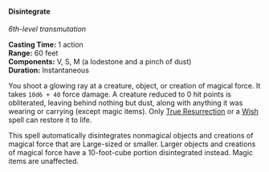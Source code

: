 #### Disintegrate
<!-- TODO Check and tag this spell -->
<!-- markdownlint-disable-next-line no-emphasis-as-heading -->
_6th-level transmutation_

**Casting Time:** 1 action \
**Range:** 60 feet \
**Components:** V, S, M (a lodestone and a pinch of dust) \
**Duration:** Instantaneous

You shoot a glowing ray at a creature, object, or creation of magical force.
It takes `10d6 + 40` force damage.
A creature reduced to 0 hit points is obliterated, leaving behind nothing but dust, along with anything it was wearing or carrying (except magic items).
Only [True Resurrection](#True_Resurrection_true_resurrection) or a [Wish](#Wish_wish) spell can restore it to life.

This spell automatically disintegrates nonmagical objects and creations of magical force that are Large-sized or smaller.
Larger objects and creations of magical force have a 10-foot-cube portion disintegrated instead.
Magic items are unaffected.
